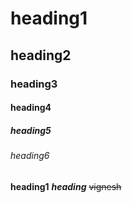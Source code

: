 # heading1
## heading2
### heading3
#### heading4
##### heading5
###### heading6
**heading1**
***heading***
~~vignesh~~

